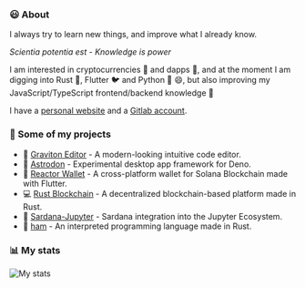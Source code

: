 ### 😃 About

I always try to learn new things, and improve what I already know. 

_Scientia potentia est_ - _Knowledge is power_

I am interested in cryptocurrencies 💱 and dapps 🧾, and at the moment I am digging into Rust 🦀, Flutter 🐦 and Python 🐍 😄, but also improving my JavaScript/TypeScript frontend/backend knowledge 💪

I have a [personal website](https://mespin.vercel.app/) and a [Gitlab account](https://gitlab.com/marc2332).

### 💼 Some of my projects
* 🚀 [Graviton Editor](https://github.com/Graviton-Code-Editor/Graviton-App) - A modern-looking intuitive code editor.
* 🦕 [Astrodon](https://github.com/astrodon/astrodon) - Experimental desktop app framework for Deno.
* 💸 [Reactor Wallet](https://github.com/marc2332/solana-mobile-wallet) - A cross-platform wallet for Solana Blockchain made with Flutter.
* 💻 [Rust Blockchain](https://github.com/marc2332/rust_blockchain) - A decentralized blockchain-based platform made in Rust.
* 💃  [Sardana-Jupyter](https://github.com/sardana-org/sardana-jupyter) - Sardana integration into the Jupyter Ecosystem.
* 🧪 [ham](https://github.com/marc2332/ham) - An interpreted programming language made in Rust.

### 📊 My stats 

![My stats](https://github-readme-stats.vercel.app/api?username=marc2332&show_icons=true&theme=calm&count_private=true)
